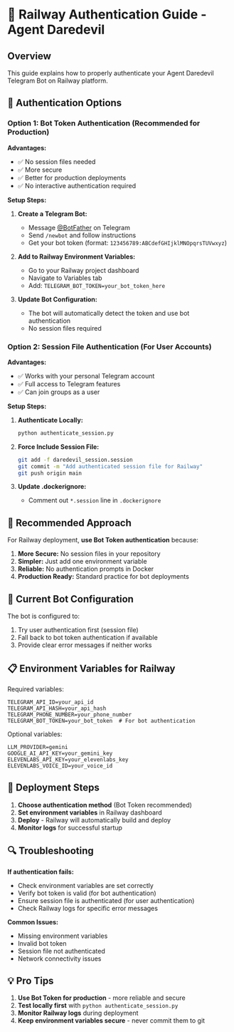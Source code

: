 # 🚀 Railway Authentication Guide - Agent Daredevil

## Overview

This guide explains how to properly authenticate your Agent Daredevil Telegram Bot on Railway platform.

## 🔐 Authentication Options

### Option 1: Bot Token Authentication (Recommended for Production)

**Advantages:**
- ✅ No session files needed
- ✅ More secure
- ✅ Better for production deployments
- ✅ No interactive authentication required

**Setup Steps:**

1. **Create a Telegram Bot:**
   - Message [@BotFather](https://t.me/botfather) on Telegram
   - Send `/newbot` and follow instructions
   - Get your bot token (format: `123456789:ABCdefGHIjklMNOpqrsTUVwxyz`)

2. **Add to Railway Environment Variables:**
   - Go to your Railway project dashboard
   - Navigate to Variables tab
   - Add: `TELEGRAM_BOT_TOKEN=your_bot_token_here`

3. **Update Bot Configuration:**
   - The bot will automatically detect the token and use bot authentication
   - No session files required

### Option 2: Session File Authentication (For User Accounts)

**Advantages:**
- ✅ Works with your personal Telegram account
- ✅ Full access to Telegram features
- ✅ Can join groups as a user

**Setup Steps:**

1. **Authenticate Locally:**
   ```bash
   python authenticate_session.py
   ```

2. **Force Include Session File:**
   ```bash
   git add -f daredevil_session.session
   git commit -m "Add authenticated session file for Railway"
   git push origin main
   ```

3. **Update .dockerignore:**
   - Comment out `*.session` line in `.dockerignore`

## 🎯 Recommended Approach

For Railway deployment, **use Bot Token authentication** because:

1. **More Secure:** No session files in your repository
2. **Simpler:** Just add one environment variable
3. **Reliable:** No authentication prompts in Docker
4. **Production Ready:** Standard practice for bot deployments

## 🔧 Current Bot Configuration

The bot is configured to:
1. Try user authentication first (session file)
2. Fall back to bot token authentication if available
3. Provide clear error messages if neither works

## 📋 Environment Variables for Railway

Required variables:
```
TELEGRAM_API_ID=your_api_id
TELEGRAM_API_HASH=your_api_hash
TELEGRAM_PHONE_NUMBER=your_phone_number
TELEGRAM_BOT_TOKEN=your_bot_token  # For bot authentication
```

Optional variables:
```
LLM_PROVIDER=gemini
GOOGLE_AI_API_KEY=your_gemini_key
ELEVENLABS_API_KEY=your_elevenlabs_key
ELEVENLABS_VOICE_ID=your_voice_id
```

## 🚀 Deployment Steps

1. **Choose authentication method** (Bot Token recommended)
2. **Set environment variables** in Railway dashboard
3. **Deploy** - Railway will automatically build and deploy
4. **Monitor logs** for successful startup

## 🔍 Troubleshooting

**If authentication fails:**
- Check environment variables are set correctly
- Verify bot token is valid (for bot authentication)
- Ensure session file is authenticated (for user authentication)
- Check Railway logs for specific error messages

**Common Issues:**
- Missing environment variables
- Invalid bot token
- Session file not authenticated
- Network connectivity issues

## 💡 Pro Tips

1. **Use Bot Token for production** - more reliable and secure
2. **Test locally first** with `python authenticate_session.py`
3. **Monitor Railway logs** during deployment
4. **Keep environment variables secure** - never commit them to git
